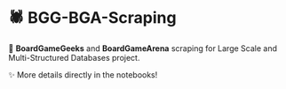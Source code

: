 # 🕷️ BGG-BGA-Scraping

🧩 **BoardGameGeeks** and **BoardGameArena** scraping for Large Scale and Multi-Structured Databases project.

✨ More details directly in the notebooks! 
